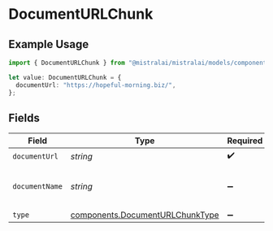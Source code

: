# DocumentURLChunk

## Example Usage

```typescript
import { DocumentURLChunk } from "@mistralai/mistralai/models/components";

let value: DocumentURLChunk = {
  documentUrl: "https://hopeful-morning.biz/",
};
```

## Fields

| Field                                                                              | Type                                                                               | Required                                                                           | Description                                                                        |
| ---------------------------------------------------------------------------------- | ---------------------------------------------------------------------------------- | ---------------------------------------------------------------------------------- | ---------------------------------------------------------------------------------- |
| `documentUrl`                                                                      | *string*                                                                           | :heavy_check_mark:                                                                 | N/A                                                                                |
| `documentName`                                                                     | *string*                                                                           | :heavy_minus_sign:                                                                 | The filename of the document                                                       |
| `type`                                                                             | [components.DocumentURLChunkType](../../models/components/documenturlchunktype.md) | :heavy_minus_sign:                                                                 | N/A                                                                                |